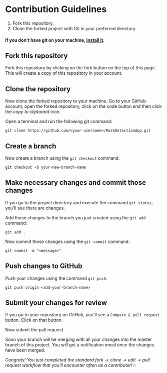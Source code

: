 # Contribution Guidelines

1. Fork this repository.
2. Clone the forked project with Git in your preferred directory.


#### If you don't have git on your machine, [install it](https://help.github.com/articles/set-up-git/).

## Fork this repository
Fork this repository by clicking on the fork button on the top of this page.
This will create a copy of this repository in your account.

## Clone the repository
Now clone the forked repository to your machine. Go to your GitHub account, open the forked repository, click on the code button and then click the _copy to clipboard_ icon.

Open a terminal and run the following git command:

```
git clone https://github.com/<your-username>/MaskDetectionApp.git
```


## Create a branch

Now create a branch using the `git checkout` command:

```
git checkout -b your-new-branch-name
```


## Make necessary changes and commit those changes
If you go to the project directory and execute the command `git status`, you'll see there are changes.


Add those changes to the branch you just created using the `git add` command:

```
git add .
```

Now commit those changes using the `git commit` command:
```
git commit -m "<message>"
```


## Push changes to GitHub

Push your changes using the command `git push`:

```
git push origin <add-your-branch-name>
```

## Submit your changes for review

If you go to your repository on GitHub, you'll see a `Compare & pull request` button. Click on that button.

Now submit the pull request.

Soon your branch will be merging  with all your changes into the master branch of this project. You will get a notification email once the changes have been merged.



*Congrats! You just completed the standard fork -> clone -> edit -> pull request workflow that you'll encounter often as a contributor!✨*
